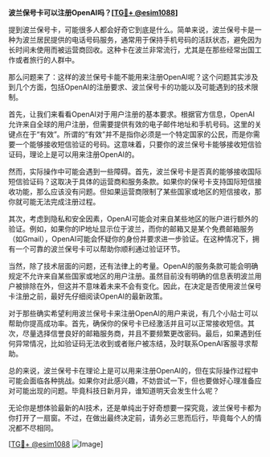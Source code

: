 **波兰保号卡可以注册OpenAI吗？[[TG💪+ @esim1088](https://t.me/s/esim1088)]**

提到波兰保号卡，可能很多人都会好奇它到底是什么。简单来说，波兰保号卡是一种为波兰居民提供的电话号码服务，通常用于保持手机号码的活跃状态，避免因为长时间未使用而被运营商回收。这种卡在波兰非常流行，尤其是在那些经常出国工作或者旅行的人群中。

那么问题来了：这样的波兰保号卡能不能用来注册OpenAI呢？这个问题其实涉及到几个方面，包括OpenAI的注册要求、波兰保号卡的功能以及可能遇到的技术限制。

首先，让我们来看看OpenAI对于用户注册的基本要求。根据官方信息，OpenAI允许来自全球的用户注册，但需要提供有效的电子邮件地址和手机号码。这里的关键点在于“有效”。所谓的“有效”并不是指你必须是一个特定国家的公民，而是你需要一个能够接收短信验证的号码。这意味着，只要你的波兰保号卡能够接收短信验证码，理论上是可以用来注册OpenAI的。

然而，实际操作中可能会遇到一些障碍。首先，波兰保号卡是否真的能够接收国际短信验证码？这取决于具体的运营商和服务条款。如果你的保号卡支持国际短信接收功能，那么应该没有问题。但如果运营商限制了某些国家或地区的短信接收，那你就可能无法完成注册过程。

其次，考虑到隐私和安全因素，OpenAI可能会对来自某些地区的账户进行额外的验证。例如，如果你的IP地址显示位于波兰，而你的邮箱又是某个免费邮箱服务（如Gmail），OpenAI可能会怀疑你的身份并要求进一步验证。在这种情况下，拥有一个可靠的波兰保号卡可以帮助你顺利通过验证环节。

当然，除了技术层面的问题，还有法律上的考量。OpenAI的服务条款可能会明确规定不允许来自某些国家或地区的用户注册。虽然目前没有明确的信息表明波兰用户被排除在外，但这并不意味着未来不会有变化。因此，在决定是否使用波兰保号卡注册之前，最好先仔细阅读OpenAI的最新政策。

对于那些确实希望利用波兰保号卡来注册OpenAI的用户来说，有几个小贴士可以帮助你提高成功率。首先，确保你的保号卡已经激活并且可以正常接收短信。其次，尽量选择信誉良好的邮箱服务商，并且不要频繁更改密码。最后，如果遇到任何异常情况，比如验证码无法收到或者账户被冻结，及时联系OpenAI客服寻求帮助。

总的来说，波兰保号卡在理论上是可以用来注册OpenAI的，但在实际操作过程中可能会面临各种挑战。如果你对此感兴趣，不妨尝试一下，但也要做好心理准备应对可能出现的问题。毕竟科技日新月异，谁知道明天会发生什么呢？

无论你是想体验最新的AI技术，还是单纯出于好奇想要一探究竟，波兰保号卡都为你打开了一扇窗。不过，在做出最终决定前，请务必三思而后行，毕竟每个人的情况都不尽相同。

[[TG💪+ @esim1088](https://t.me/s/esim1088) ![Image](https://i.postimg.cc/4NQfJmqS/Snipaste-2025-05-13-00-14-12.png)]